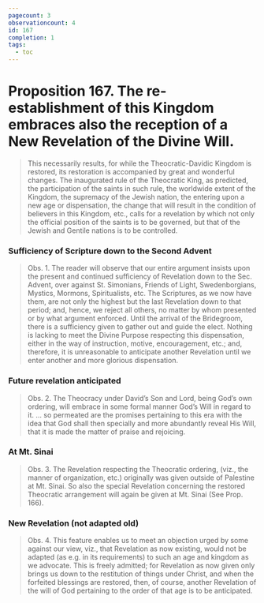```yaml
---
pagecount: 3
observationcount: 4
id: 167
completion: 1
tags:
  - toc
---
```

# Proposition 167. The re-establishment of this Kingdom embraces also the reception of a New Revelation of the Divine Will.

>This necessarily results, for while the Theocratic-Davidic Kingdom is restored, its restoration is accompanied by great and wonderful changes. The inaugurated rule of the Theocratic King, as predicted, the participation of the saints in such rule, the worldwide extent of the Kingdom, the supremacy of the Jewish nation, the entering upon a new age or dispensation, the change that will result in the condition of believers in this Kingdom, etc., calls for a revelation by which not only the official position of the saints is to be governed, but that of the Jewish and Gentile nations is to be controlled.
### Sufficiency of Scripture down to the Second Advent
>Obs. 1. The reader will observe that our entire argument insists upon the present and continued sufficiency of Revelation down to the Sec. Advent, over against St. Simonians, Friends of Light, Swedenborgians, Mystics, Mormons, Spiritualists, etc. The Scriptures, as we now have them, are not only the highest but the last Revelation down to that period; and, hence, we reject all others, no matter by whom presented or by what argument enforced. Until the arrival of the Bridegroom, there is a sufficiency given to gather out and guide the elect. Nothing is lacking to meet the Divine Purpose respecting this dispensation, either in the way of instruction, motive, encouragement, etc.; and, therefore, it is unreasonable to anticipate another Revelation until we enter another and more glorious dispensation.
### Future revelation anticipated
>Obs. 2. The Theocracy under David’s Son and Lord, being God’s own ordering, will embrace in some formal manner God’s Will in regard to it.
>...
>so permeated are the promises pertaining to this era with the idea that God shall then specially and more abundantly reveal His Will, that it is made the matter of praise and rejoicing.
### At Mt. Sinai
>Obs. 3. The Revelation respecting the Theocratic ordering, (viz., the manner of organization, etc.) originally was given outside of Palestine at Mt. Sinai. So also the special Revelation concerning the restored Theocratic arrangement will again be given at Mt. Sinai (See Prop. 166).
### New Revelation (not adapted old)
>Obs. 4. This feature enables us to meet an objection urged by some against our view, viz., that Revelation as now existing, would not be adapted (as e.g. in its requirements) to such an age and kingdom as we advocate. This is freely admitted; for Revelation as now given only brings us down to the restitution of things under Christ, and when the forfeited blessings are restored, then, of course, another Revelation of the will of God pertaining to the order of that age is to be anticipated.


